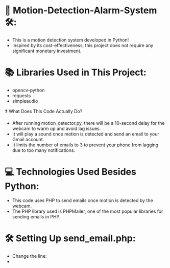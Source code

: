 # 🎥 Motion-Detection-Alarm-System 🛠️:

- This is a motion detection system developed in Python!
- Inspired by its cost-effectiveness, this project does not require any significant   monetary investment.

# 📚 Libraries Used in This Project:

- opencv-python
- requests
- simpleaudio

❓ What Does This Code Actually Do?

- After running motion_detector.py, there will be a 10-second delay for the webcam    to warm up and avoid lag issues.
- It will play a sound once motion is detected and send an email to your Gmail        account.
- It limits the number of emails to 3 to prevent your phone from lagging due to too   many notifications.

# 💻 Technologies Used Besides Python:

- This code uses PHP to send emails once motion is detected by the webcam.
- The PHP library used is PHPMailer, one of the most popular libraries for sending emails in PHP.

# 🛠️ Setting Up send_email.php:

- Change the line:
- 
